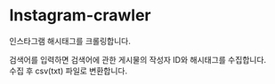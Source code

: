 # Instagram-crawler
인스타그램 해시태그를 크롤링합니다.                

검색어를 입력하면 검색어에 관한 게시물의 작성자 ID와 해시태그를 수집합니다.                
수집 후 csv(txt) 파일로 변환합니다.

